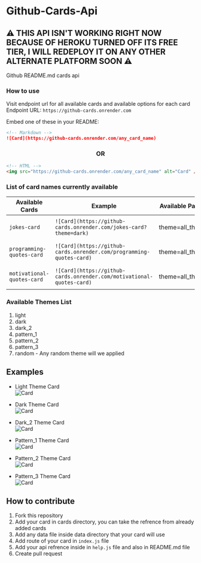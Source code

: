 # Github-Cards-Api

## ⚠️ THIS API ISN'T WORKING RIGHT NOW BECAUSE OF HEROKU TURNED OFF ITS FREE TIER, I WILL REDEPLOY IT ON ANY OTHER ALTERNATE PLATFORM SOON ⚠️

Github README.md cards api

### How to use

Visit endpoint url for all available cards and available options for each card <br/>
Endpoint URL: `https://github-cards.onrender.com`

Embed one of these in your README:

```md
<!-- Markdown -->
![Card](https://github-cards.onrender.com/any_card_name)
```

<h3 align="center">OR</h3>

```html
<!-- HTML -->
<img src="https://github-cards.onrender.com/any_card_name" alt="Card" />
```


### List of card names currently available

| Available Cards | Example | Available Params | Preview |
| --------------- | ------- | ---------------- | ------- |
| `jokes-card` | `![Card](https://github-cards.onrender.com/jokes-card?theme=dark)` | theme=all_themes | https://github-cards.onrender.com/jokes-card?theme=dark |
| `programming-quotes-card` | `![Card](https://github-cards.onrender.com/programming-quotes-card)` | theme=all_themes | https://github-cards.onrender.com/programming-quotes-card |
| `motivational-quotes-card` | `![Card](https://github-cards.onrender.com/motivational-quotes-card)` | theme=all_themes | https://github-cards.onrender.com/motivational-quotes-card |


### Available Themes List
1. light
2. dark
3. dark_2
4. pattern_1
5. pattern_2
6. pattern_3
7. random - Any random theme will we applied

## Examples
- Light Theme Card <br/>
![Card](https://github-cards.onrender.com/jokes-card?theme=light)

- Dark Theme Card <br/>
![Card](https://github-cards.onrender.com/jokes-card?theme=dark)

- Dark_2 Theme Card <br/>
![Card](https://github-cards.onrender.com/jokes-card?theme=dark_2)

- Pattern_1 Theme Card <br/>
![Card](https://github-cards.onrender.com/jokes-card?theme=pattern_1)

- Pattern_2 Theme Card <br/>
![Card](https://github-cards.onrender.com/jokes-card?theme=pattern_2)

- Pattern_3 Theme Card <br/>
![Card](https://github-cards.onrender.com/jokes-card?theme=pattern_3)

## How to contribute

1. Fork this repository
2. Add your card in cards directory, you can take the refrence from already added cards
3. Add any data file inside data directory that your card will use
4. Add route of your card in `index.js` file
5. Add your api refrence inside in `help.js` file and also in README.md file
6. Create pull request

